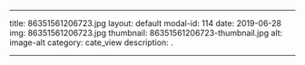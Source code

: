 
---
title: 86351561206723.jpg
layout: default
modal-id: 114
date: 2019-06-28
img: 86351561206723.jpg
thumbnail: 86351561206723-thumbnail.jpg
alt: image-alt
category: cate_view
description: .

---

